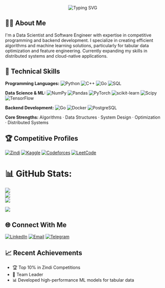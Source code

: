 <div align="center">
  <img src="https://readme-typing-svg.demolab.com?font=Fira+Code&weight=600&size=26&duration=3000&pause=1000&color=5D8BF4&center=true&vCenter=true&width=700&lines=Hi%2C+I'm+Segni+Girma;Data+Scientist+%7C+Software+Engineer;Competitive+Programmer+%7C+Backend+Developer;Codeforces+Expert+%7C+Zindi+Top+Performer" alt="Typing SVG" />
</div>

## 👨‍💻 About Me

I'm a Data Scientist and Software Engineer with expertise in competitive programming and backend development. I specialize in creating efficient algorithms and machine learning solutions, particularly for tabular data optimization and feature engineering. Currently expanding my skills in distributed systems and cloud-native applications.

## 🚀 Technical Skills

**Programming Languages:** 
![Python](https://img.shields.io/badge/Python-3776AB?style=flat&logo=python&logoColor=white)
![C++](https://img.shields.io/badge/C++-00599C?style=flat&logo=c%2B%2B&logoColor=white)
![Go](https://img.shields.io/badge/Go-00ADD8?style=flat&logo=go&logoColor=white)
![SQL](https://img.shields.io/badge/SQL-4479A1?style=flat&logo=postgresql&logoColor=white)

**Data Science & ML:**
![NumPy](https://img.shields.io/badge/numpy-%23013243.svg?style=for-the-badge&logo=numpy&logoColor=white) ![Pandas](https://img.shields.io/badge/pandas-%23150458.svg?style=for-the-badge&logo=pandas&logoColor=white) ![PyTorch](https://img.shields.io/badge/PyTorch-%23EE4C2C.svg?style=for-the-badge&logo=PyTorch&logoColor=white) ![scikit-learn](https://img.shields.io/badge/scikit--learn-%23F7931E.svg?style=for-the-badge&logo=scikit-learn&logoColor=white) ![Scipy](https://img.shields.io/badge/SciPy-%230C55A5.svg?style=for-the-badge&logo=scipy&logoColor=%white) ![TensorFlow](https://img.shields.io/badge/TensorFlow-%23FF6F00.svg?style=for-the-badge&logo=TensorFlow&logoColor=white)

**Backend Development:**
![Go](https://img.shields.io/badge/Go-00ADD8?style=flat&logo=go&logoColor=white)
![Docker](https://img.shields.io/badge/Docker-2496ED?style=flat&logo=docker&logoColor=white)
![PostgreSQL](https://img.shields.io/badge/PostgreSQL-4169E1?style=flat&logo=postgresql&logoColor=white)

**Core Strengths:** Algorithms · Data Structures · System Design · Optimization · Distributed Systems

## 🏆 Competitive Profiles

[![Zindi](https://img.shields.io/badge/Zindi-AA1D2F?style=for-the-badge&logo=zindi&logoColor=white)](https://zindi.africa/users/segnig)
[![Kaggle](https://img.shields.io/badge/Kaggle-20BEFF?style=for-the-badge&logo=kaggle&logoColor=white)](https://www.kaggle.com/segnig)
[![Codeforces](https://img.shields.io/badge/Codeforces-1F8ACB?style=for-the-badge&logo=codeforces&logoColor=white)](https://codeforces.com/profile/valid_result)
[![LeetCode](https://img.shields.io/badge/LeetCode-FFA116?style=for-the-badge&logo=leetcode&logoColor=black)](https://leetcode.com/valid_result/)



# 📊 GitHub Stats:
![](https://github-readme-stats.vercel.app/api?username=segnig&theme=dark&hide_border=false&include_all_commits=false&count_private=false)<br/>
![](https://nirzak-streak-stats.vercel.app/?user=segnig&theme=dark&hide_border=false)<br/>
![](https://github-readme-stats.vercel.app/api/top-langs/?username=segnig&theme=dark&hide_border=false&include_all_commits=false&count_private=false&layout=compact)


[![](https://visitcount.itsvg.in/api?id=segnig&icon=0&color=0)](https://visitcount.itsvg.in)

<!-- Proudly created with GPRM ( https://gprm.itsvg.in ) -->

## 🌐 Connect With Me

[![LinkedIn](https://img.shields.io/badge/LinkedIn-0A66C2?style=for-the-badge&logo=linkedin&logoColor=white)](https://linkedin.com/in/validresults)
[![Email](https://img.shields.io/badge/Email-EA4335?style=for-the-badge&logo=gmail&logoColor=white)](mailto:segnigirma11@email.com)
[![Telegram](https://img.shields.io/badge/Telegram-26A5E4?style=for-the-badge&logo=telegram&logoColor=white)](https://t.me/valid_result)

## 📈 Recent Achievements

- 🏆 Top 10% in Zindi Competitions
- 🚀 Team Leader 
- 📊 Developed high-performance ML models for tabular data
